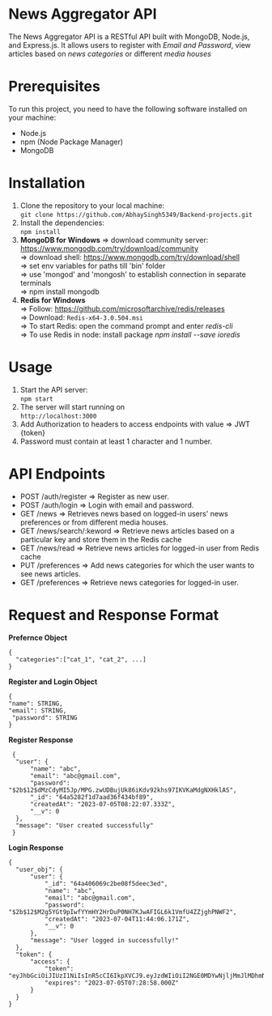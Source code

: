 # News Aggregator API
The News Aggregator API is a RESTful API built with MongoDB, Node.js, and Express.js. It allows users to register with *Email and Password*, view articles based on *news categories* or different *media houses*

# Prerequisites
To run this project, you need to have the following software installed on your machine:
* Node.js 
* npm (Node Package Manager)
* MongoDB

# Installation
1. Clone the repository to your local machine:<br />
   ```git clone https://github.com/AbhaySingh5349/Backend-projects.git```
2. Install the dependencies:<br />
   ```npm install```
3. **MongoDB for Windows**
   => download community server: https://www.mongodb.com/try/download/community<br />
   => download shell: https://www.mongodb.com/try/download/shell<br />
   => set env variables for paths till 'bin' folder<br />
   => use 'mongod' and 'mongosh' to establish connection in separate terminals<br />
   => npm install mongodb
5. **Redis for Windows**<br />
   => Follow: https://github.com/microsoftarchive/redis/releases<br />
   => Download: ```Redis-x64-3.0.504.msi```<br />
   => To start Redis: open the command prompt and enter *redis-cli*<br />
   => To use Redis in node: install package *npm install --save ioredis*

# Usage
1. Start the API server:<br />
   ``` npm start ```
2. The server will start running on<br />
   ``` http://localhost:3000 ```
3. Add Authorization to headers to access endpoints with value => JWT {token}
4. Password must contain at least 1 character and 1 number.

# API Endpoints
* POST /auth/register => Register as new user.
* POST /auth/login => Login with email and password.
* GET /news => Retrieves news based on logged-in users' news preferences or from different media houses.
* GET /news/search/:keword => Retrieve news articles based on a particular key and store them in the Redis cache
* GET /news/read => Retrieve news articles for logged-in user from Redis cache
* PUT /preferences => Add news categories for which the user wants to see news articles.
* GET /preferences => Retrieve news categories for logged-in user.

# Request and Response Format

  **Prefernce Object**
  
  ```
  {
    "categories":["cat_1", "cat_2", ...]
  }
  ```

  **Register and Login Object**
 
  ```
  {
  "name": STRING,
  "email": STRING,
   "password": STRING
  }
```

  **Register Response**
  
  ```
   {
    "user": {
        "name": "abc",
        "email": "abc@gmail.com",
        "password": "$2b$12$dMzCdyMI5Jp/MPG.zwUDBujUk86iKdv92khs97IKVKaMdgNXHklAS",
        "_id": "64a5282f1d7aad36f434bf89",
        "createdAt": "2023-07-05T08:22:07.333Z",
        "__v": 0
    },
    "message": "User created successfully"
   }
  ```

  **Login Response**
  
  ```
  {
    "user_obj": {
        "user": {
            "_id": "64a406069c2be08f5deec3ed",
            "name": "abc",
            "email": "abc@gmail.com",
            "password": "$2b$12$M2g5YGt9pIwfYYmHY2HrDuP0NH7KJwAFIGL6k1VmfU4ZZjghPNWF2",
            "createdAt": "2023-07-04T11:44:06.171Z",
            "__v": 0
        },
        "message": "User logged in successfully!"
    },
    "token": {
        "access": {
            "token": "eyJhbGciOiJIUzI1NiIsInR5cCI6IkpXVCJ9.eyJzdWIiOiI2NGE0MDYwNjljMmJlMDhmNWRlZWMzZWQiLCJ0eXBlIjoiYWNjZXNzIiwiaWF0IjoxNjg4NTM4NTM4LCJleHAiOjE2ODg1NDIxMzh9.2UrKkCbMGLkxI8QPD92CWb59kRimNeD5wcCVP_bJYxo",
            "expires": "2023-07-05T07:28:58.000Z"
        }
    }
}

```
   
